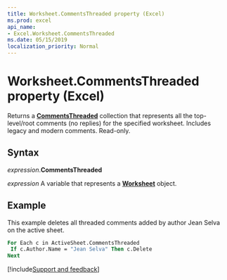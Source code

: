 ```yaml
---
title: Worksheet.CommentsThreaded property (Excel)
ms.prod: excel
api_name:
- Excel.Worksheet.CommentsThreaded
ms.date: 05/15/2019
localization_priority: Normal
---
```



# Worksheet.CommentsThreaded property (Excel)

Returns a **[CommentsThreaded](Excel.CommentsThreaded.md)** collection that represents all the top-level/root comments (no replies) for the specified worksheet. Includes legacy and modern comments. Read-only. 

## Syntax

_expression_.**CommentsThreaded**

_expression_ A variable that represents a **[Worksheet](Excel.Worksheet.md)** object.


## Example

This example deletes all threaded comments added by author Jean Selva on the active sheet.

```vb
For Each c in ActiveSheet.CommentsThreaded
 If c.Author.Name = "Jean Selva" Then c.Delete 
Next
```




[!include[Support and feedback](~/includes/feedback-boilerplate.md)]